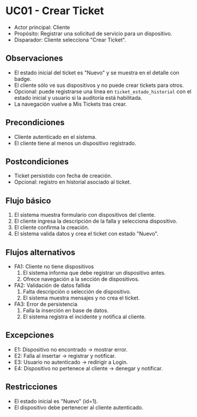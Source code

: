 # UC01 - Crear Ticket
- Actor principal: Cliente
- Propósito: Registrar una solicitud de servicio para un dispositivo.
- Disparador: Cliente selecciona "Crear Ticket".

## Observaciones
- El estado inicial del ticket es "Nuevo" y se muestra en el detalle con badge.
- El cliente sólo ve sus dispositivos y no puede crear tickets para otros.
- Opcional: puede registrarse una línea en `ticket_estado_historial` con el estado inicial y usuario si la auditoría está habilitada.
- La navegación vuelve a Mis Tickets tras crear.

## Precondiciones
- Cliente autenticado en el sistema.
- El cliente tiene al menos un dispositivo registrado.

## Postcondiciones
- Ticket persistido con fecha de creación.
- Opcional: registro en historial asociado al ticket.

## Flujo básico
1. El sistema muestra formulario con dispositivos del cliente.
2. El cliente ingresa la descripción de la falla y selecciona dispositivo.
3. El cliente confirma la creación.
4. El sistema valida datos y crea el ticket con estado "Nuevo".

## Flujos alternativos
- FA1: Cliente no tiene dispositivos
	1. El sistema informa que debe registrar un dispositivo antes.
	2. Ofrece navegación a la sección de dispositivos.
- FA2: Validación de datos fallida
	1. Falta descripción o selección de dispositivo.
	2. El sistema muestra mensajes y no crea el ticket.
- FA3: Error de persistencia
	1. Falla la inserción en base de datos.
	2. El sistema registra el incidente y notifica al cliente.

## Excepciones
- E1: Dispositivo no encontrado → mostrar error.
- E2: Falla al insertar → registrar y notificar.
- E3: Usuario no autenticado → redirigir a Login.
- E4: Dispositivo no pertenece al cliente → denegar y notificar.

## Restricciones
- El estado inicial es "Nuevo" (id=1).
- El dispositivo debe pertenecer al cliente autenticado.

